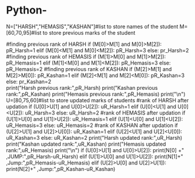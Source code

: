 # Python-
N=["HARSH","HEMASIS","KASHAN"]#list to store names of the student
M=[60,70,95]#list to store previous marks of the student

#finding previous rank of HARSH
if (M[0]>M[1] and M[0]>M[2]):
  pR_Harsh=1
elif (M[0]<M[1] and M[0]<M[2]):
  pR_Harsh=3
else:
  pr_Harsh=2
#finding previous rank of HEMASIS
if (M[1]>M[0] and M[1]>M[2]):
  pR_Hemasis=1
elif (M[1]<M[0] and M[1]<M[2]):
  pR_Hemasis=3
else:
  pR_Hemasis=2
#finding previous rank of KASHAN
if (M[2]>M[1] and M[2]>M[0]):
  pR_Kashan=1
elif (M[2]<M[1] and M[2]<M[0]):
  pR_Kashan=3
else:
  pr_Kashan=2  
print("Harsh previous rank:",pR_Harsh)
print("Kashan previous rank:",pR_Kashan)
print("Hemasis previous rank:",pR_Hemasis)
print("\n")
U=[80,75,60]#list to store updated marks of students
#rank of HARSH after updation
if (U[0]>U[1] and U[0]>U[2]):
  uR_Harsh=1
elif (U[0]<U[1] and U[0]<U[2]):
  uR_Harsh=3
else:
  uR_Harsh=2
#rank of HEMASIS after updation
if (U[1]>U[0] and U[1]>U[2]):
  uR_Hemasis=1
elif (U[1]<U[0] and U[1]<U[2]):
  uR_Hemasis=3
else:
  uR_Hemasis=2
#rank of KASHAN after updation
if (U[2]>U[1] and U[2]>U[0]):
  uR_Kashan=1
elif (U[2]<U[1] and U[2]<U[0]):
  uR_Kashan=3
else:
  uR_Kashan=2 
print("Harsh updated rank:",uR_Harsh)
print("Kashan updated rank:",uR_Kashan)
print("Hemasis updated rank:",uR_Hemasis)
print("\n")
if (U[0]>U[1] and U[0]>U[2]):
  print(N[0] +" ,JUMP:",pR_Harsh-uR_Harsh)
elif (U[1]>U[0] and U[1]>U[2]):
  print(N[1]+" ,Jump:",pR_Hemasis-uR_Hemasis)
elif (U[2]>U[0] and U[2]>U[1]):
  print(N[2]+" ,Jump:",pR_Kashan-uR_Kashan)
